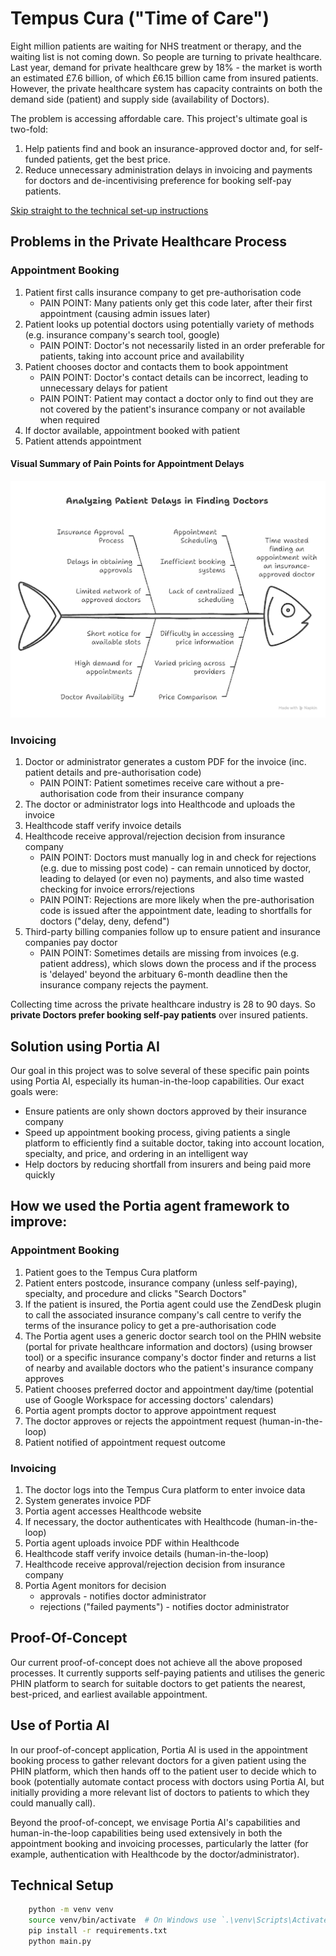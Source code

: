 # Tempus Cura ("Time of Care")
Eight million patients are waiting for NHS treatment or therapy, and the waiting list is not coming down. So people are turning to private healthcare. Last year, demand for private healthcare grew by 18% - the market is worth an estimated £7.6 billion, of which £6.15 billion came from insured patients. However, the private healthcare system has capacity contraints on both the demand side (patient) and supply side (availability of Doctors). 

The problem is accessing affordable care. This project's ultimate goal is two-fold:
1. Help patients find and book an insurance-approved doctor and, for self-funded patients, get the best price. 
2. Reduce unnecessary administration delays in invoicing and payments for doctors and de-incentivising preference for booking self-pay patients. 
 
<a href="#technical-set-up">Skip straight to the technical set-up instructions</a>

## Problems in the Private Healthcare Process
### Appointment Booking
1. Patient first calls insurance company to get pre-authorisation code
    * PAIN POINT: Many patients only get this code later, after their first appointment (causing admin issues later)
2. Patient looks up potential doctors using potentially variety of methods (e.g. insurance company's search tool, google)
    * PAIN POINT: Doctor's not necessarily listed in an order preferable for patients, taking into account price and availability
3. Patient chooses doctor and contacts them to book appointment
    * PAIN POINT: Doctor's contact details can be incorrect, leading to unnecessary delays for patient
    * PAIN POINT: Patient may contact a doctor only to find out they are not covered by the patient's insurance company or not available when required
4. If doctor available, appointment booked with patient
5. Patient attends appointment

#### Visual Summary of Pain Points for Appointment Delays
![Patient delays in finding doctors](./visual_workflow.png)


### Invoicing
1. Doctor or administrator generates a custom PDF for the invoice (inc. patient details and pre-authorisation code)
    * PAIN POINT: Patient sometimes receive care without a pre-authorisation code from their insurance company
2. The doctor or administrator logs into Healthcode and uploads the invoice 
3. Healthcode staff verify invoice details
4. Healthcode receive approval/rejection decision from insurance company
    * PAIN POINT: Doctors must manually log in and check for rejections (e.g. due to missing post code) - can remain unnoticed by doctor, leading to delayed (or even no) payments, and also time wasted checking for invoice errors/rejections
    * PAIN POINT: Rejections are more likely when the pre-authorisation code is issued after the appointment date, leading to shortfalls for doctors ("delay, deny, defend")
5. Third-party billing companies follow up to ensure patient and insurance companies pay doctor
    * PAIN POINT: Sometimes details are missing from invoices (e.g. patient address), which slows down the process and if the process is  'delayed' beyond the arbituary 6-month deadline then the insurance company rejects the payment.  

Collecting time across the private healthcare industry is 28 to 90 days. So **private Doctors prefer booking self-pay patients** over insured patients. 

## Solution using Portia AI
Our goal in this project was to solve several of these specific pain points using Portia AI, especially its human-in-the-loop capabilities. Our exact goals were:
- Ensure patients are only shown doctors approved by their insurance company
- Speed up appointment booking process, giving patients a single platform to efficiently find a suitable doctor, taking into account location, specialty, and price, and ordering in an intelligent way
- Help doctors by reducing shortfall from insurers and being paid more quickly

## How we used the Portia agent framework to improve:
### Appointment Booking
1. Patient goes to the Tempus Cura platform
2. Patient enters postcode, insurance company (unless self-paying), specialty, and procedure and clicks "Search Doctors"
3. If the patient is insured, the Portia agent could use the ZendDesk plugin to call the associated insurance company's call centre to verify the terms of the insurance policy to get a pre-authorisation code
3. The Portia agent uses a generic doctor search tool on the PHIN website (portal for private healthcare information and doctors) (using browser tool) or a specific insurance company's doctor finder and returns a list of nearby and available doctors who the patient's insurance company approves
4. Patient chooses preferred doctor and appointment day/time (potential use of Google Workspace for accessing doctors' calendars)
5. Portia agent prompts doctor to approve appointment request
6. The doctor approves or rejects the appointment request (human-in-the-loop)
7. Patient notified of appointment request outcome

### Invoicing
1. The doctor logs into the Tempus Cura platform to enter invoice data
2. System generates invoice PDF
3. Portia agent accesses Healthcode website
4. If necessary, the doctor authenticates with Healthcode (human-in-the-loop)
5. Portia agent uploads invoice PDF within Healthcode
6. Healthcode staff verify invoice details (human-in-the-loop)
7. Healthcode receive approval/rejection decision from insurance company
8. Portia Agent monitors for decision
    - approvals - notifies doctor administrator
    - rejections ("failed payments") - notifies doctor administrator

## Proof-Of-Concept
Our current proof-of-concept does not achieve all the above proposed processes. It currently supports self-paying patients and utilises the generic PHIN platform to search for suitable doctors to get patients the nearest, best-priced, and earliest available appointment.



## Use of Portia AI
In our proof-of-concept application, Portia AI is used in the appointment booking process to gather relevant doctors for a given patient using the PHIN platform, which then hands off to the patient user to decide which to book (potentially automate contact process with doctors using Portia AI, but initially providing a more relevant list of doctors to patients to which they could manually call).

Beyond the proof-of-concept, we envisage Portia AI's capabilities and human-in-the-loop capabilities being used extensively in both the appointment booking and invoicing processes, particularly the latter (for example, authentication with Healthcode by the doctor/administrator).

## Technical Setup
```sh
    python -m venv venv
    source venv/bin/activate  # On Windows use `.\venv\Scripts\Activate`
    pip install -r requirements.txt
    python main.py
```
